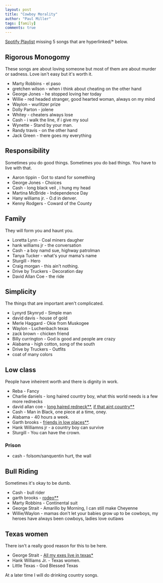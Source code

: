 ```yaml
--- 
layout: post
title: "Cowboy Morality"
author: "Paul Miller"
tags: [family]
comments: true
---
```


[Spotify Playlist](https://open.spotify.com/user/126772449/playlist/6rhFwlWnRaBjOZEvohDhLZ?si=EyW4sZGdQx-oRxk-ROUftg) missing 5 songs that are hyperlinked/* below. 

## Rigorous Monogomy
These songs are about loving someone but most of them are about murder or sadness. Love isn't easy but it's worth it. 
- Marty Robbins - el paso
- gretchen wilson - when i think about cheating  on the other hand
- George Jones -  he stopped loving her today
- Willie  - red headed stranger,  good hearted woman, always on my mind
- Waylon - wurlitzer prize
- Dolly Parton - jolene
- Whitey - cheaters always lose 
- Cash -  i walk the line,  if i give my soul
- Wynette - Stand by your man. 
- Randy travis - on the other hand
- Jack Green - there goes my everything 

## Responsibility
Sometimes you do good things. Sometimes you do bad things. You have to live with that. 
- Aaron tippin - Got to stand for something
- George Jones - Choices
- Cash - long black veil , i hung my head
- Martina McBride - Independence Day 
- Hany williams jr. - O.d in denver. 
- Kenny Rodgers - Coward of the County

## Family
They will form you and haunt you. 
- Loretta Lynn -  Coal miners daugher
- hank williams jr - the conversation 
- Cash - a boy namd sue, highway patrolman
- Tanya Tucker - what's your mama's name
- Sturgill - Hero
- Craig morgan - this ain't nothing.
- Drive by Truckers - Decoration day
- David Allan Coe - the ride

## Simplicity 
The things that are important aren't complicated. 
- Lynyrd Skynryd - Simple man 
- david davis - house of gold 
- Merle Haggard - Okie from Muskogee
- Waylon - Luchenbach texas
- zack brown - chicken friend
- Billy currington - God is good and people are crazy
- Alabama - high cotton, song of the south
- Drive by Truckers - Outfits
- coat of many colors

## Low class 
People have inheirent worth and there is dignity in work. 
- Reba - Fancy
- Charlie daniels - long haired country boy,  what this world needs is a few more rednecks
- david allan coe - [long haired redneck**](https://www.youtube.com/watch?v=bplt6CQ3MyE), [if that aint country**](https://www.youtube.com/watch?v=OhEHB0a7Uyg)
- Cash - Man in Black, one piece at a time, oney. 
- Alabama  - 40 hours a week. 
- Garth brooks - [friends in low places**](https://www.youtube.com/watch?v=mvCgSqPZ4EM). 
- Hank Williamns jr - a country boy can survive
- Sturgill - You can have the crown. 
### Prison 
- cash - folsom/sanquentin hurt, the wall

## Bull Riding
Sometimes it's okay to be dumb. 
- Cash - bull rider
- garth brooks - [rodeo**](https://www.youtube.com/watch?v=8tppP__t-zA)
- Marty Robbins - Continental suit
- George Strait - Amarillo by Morning, I can still make Cheyenne
- Willie/Waylon - mamas don't let your babies grow up to be cowboys,  my heroes have always been cowboys, ladies love outlaws

## Texas women
There isn't a really good reason for this to be here. 
- George Strait - [All my exes live in texas*](https://www.youtube.com/watch?v=lMNw_-yUm_0)
- Hank Williams Jr. - Texas women. 
- Little Texas - God Blessed Texas


At a later time I will do drinking country songs. 



